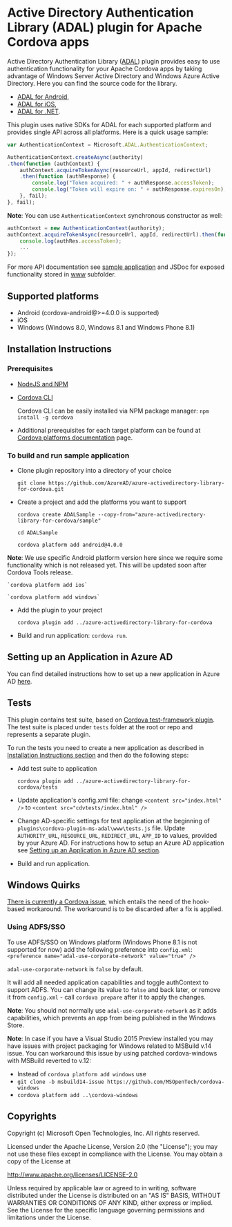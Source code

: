 # Active Directory Authentication Library (ADAL) plugin for Apache Cordova apps

Active Directory Authentication Library ([ADAL](https://msdn.microsoft.com/en-us/library/azure/jj573266.aspx)) plugin provides easy to use authentication functionality for your Apache Cordova apps by taking advantage of Windows Server Active Directory and Windows Azure Active Directory.
Here you can find the source code for the library.

  * [ADAL for Android](https://github.com/AzureAD/azure-activedirectory-library-for-android),
  * [ADAL for iOS](https://github.com/AzureAD/azure-activedirectory-library-for-objc),
  * [ADAL for .NET](https://github.com/AzureAD/azure-activedirectory-library-for-dotnet).

This plugin uses native SDKs for ADAL for each supported platform and provides single API across all platforms. Here is a quick usage sample:

```javascript
var AuthenticationContext = Microsoft.ADAL.AuthenticationContext;

AuthenticationContext.createAsync(authority)
.then(function (authContext) {
    authContext.acquireTokenAsync(resourceUrl, appId, redirectUrl)
    .then(function (authResponse) {
        console.log("Token acquired: " + authResponse.accessToken);
        console.log("Token will expire on: " + authResponse.expiresOn);
    }, fail);
}, fail);
```

__Note__: You can use `AuthenticationContext` synchronous constructor as well:

```javascript
authContext = new AuthenticationContext(authority);
authContext.acquireTokenAsync(resourceUrl, appId, redirectUrl).then(function (authRes) {
    console.log(authRes.accessToken);
    ...
});
```

For more API documentation see [sample application](https://github.com/AzureAD/azure-activedirectory-library-for-cordova/tree/master/sample) and JSDoc for exposed functionality stored in [www](https://github.com/AzureAD/azure-activedirectory-library-for-cordova/tree/master/www) subfolder.

## Supported platforms

  * Android (cordova-android@>=4.0.0 is supported)
  * iOS
  * Windows (Windows 8.0, Windows 8.1 and Windows Phone 8.1)

## Installation Instructions

### Prerequisites

* [NodeJS and NPM](https://nodejs.org/)

* [Cordova CLI](https://cordova.apache.org/)

  Cordova CLI can be easily installed via NPM package manager: `npm install -g cordova`

* Additional prerequisites for each target platform can be found at [Cordova platforms documentation](http://cordova.apache.org/docs/en/edge/guide_platforms_index.md.html#Platform%20Guides) page.

### To build and run sample application

  * Clone plugin repository into a directory of your choice

    `git clone https://github.com/AzureAD/azure-activedirectory-library-for-cordova.git`

  * Create a project and add the platforms you want to support

    `cordova create ADALSample --copy-from="azure-activedirectory-library-for-cordova/sample"`

    `cd ADALSample`

    `cordova platform add android@4.0.0`

   __Note__: We use specific Android platform version here since we require some functionality which is not released yet. This will be updated soon after Cordova Tools release.

    `cordova platform add ios`

    `cordova platform add windows`

  * Add the plugin to your project

    `cordova plugin add ../azure-activedirectory-library-for-cordova`

  * Build and run application: `cordova run`.


## Setting up an Application in Azure AD

You can find detailed instructions how to set up a new application in Azure AD [here](https://github.com/AzureADSamples/NativeClient-MultiTarget-DotNet#step-4--register-the-sample-with-your-azure-active-directory-tenant).

## Tests

This plugin contains test suite, based on [Cordova test-framework plugin](https://github.com/apache/cordova-plugin-test-framework). The test suite is placed under `tests` folder at the root or repo and represents a separate plugin.

To run the tests you need to create a new application as described in [Installation Instructions section](#installation-instructions) and then do the following steps:

  * Add test suite to application

    `cordova plugin add ../azure-activedirectory-library-for-cordova/tests`

  * Update application's config.xml file: change `<content src="index.html" />` to `<content src="cdvtests/index.html" />`
  * Change AD-specific settings for test application at the beginning of `plugins\cordova-plugin-ms-adal\www\tests.js` file. Update `AUTHORITY_URL`, `RESOURCE_URL`, `REDIRECT_URL`, `APP_ID` to values, provided by your Azure AD. For instructions how to setup an Azure AD application see [Setting up an Application in Azure AD section](#setting-up-an-application-in-azure-ad).
  * Build and run application.

## Windows Quirks ##
[There is currently a Cordova issue](https://issues.apache.org/jira/browse/CB-8615), which entails the need of the hook-based workaround.
The workaround is to be discarded after a fix is applied.

### Using ADFS/SSO
To use ADFS/SSO on Windows platform (Windows Phone 8.1 is not supported for now) add the following preference into `config.xml`:
`<preference name="adal-use-corporate-network" value="true" />`

`adal-use-corporate-network` is `false` by default.

It will add all needed application capabilities and toggle authContext to support ADFS. You can change its value to `false` and back later, or remove it from `config.xml` - call `cordova prepare` after it to apply the changes.

__Note__: You should not normally use `adal-use-corporate-network` as it adds capabilities, which prevents an app from being published in the Windows Store.

__Note__: In case if you have a Visual Studio 2015 Preview installed you may have issues with project packaging for Windows related to MSBuild v.14 issue.
You can workaround this issue by using patched cordova-windows with MSBuild reverted to v.12:

* Instead of `cordova platform add windows` use
* `git clone -b msbuild14-issue https://github.com/MSOpenTech/cordova-windows`
* `cordova platform add ..\cordova-windows`

## Copyrights ##
Copyright (c) Microsoft Open Technologies, Inc. All rights reserved.

Licensed under the Apache License, Version 2.0 (the "License"); you may not use these files except in compliance with the License. You may obtain a copy of the License at

http://www.apache.org/licenses/LICENSE-2.0

Unless required by applicable law or agreed to in writing, software distributed under the License is distributed on an "AS IS" BASIS, WITHOUT WARRANTIES OR CONDITIONS OF ANY KIND, either express or implied. See the License for the specific language governing permissions and limitations under the License.

